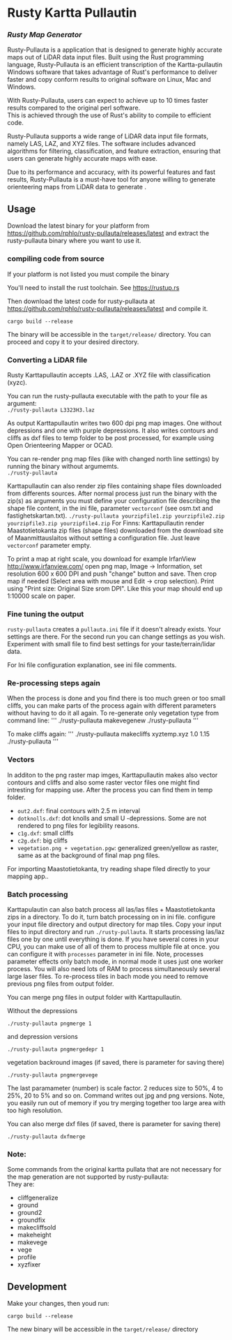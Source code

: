 # Rusty Kartta Pullautin
### ***Rusty Map Generator***

Rusty-Pullauta is a application that is designed to generate highly accurate maps out of LiDAR data input files. Built using the Rust programming language, Rusty-Pullauta is an efficient transcription of the Kartta-pullautin Windows software that takes advantage of Rust's performance to deliver faster and copy conform results to original software on Linux, Mac and Windows.

With Rusty-Pullauta, users can expect to achieve up to 10 times faster results compared to the original perl software.  
This is achieved through the use of Rust's ability to compile to efficient code.

Rusty-Pullauta supports a wide range of LiDAR data input file formats, namely LAS, LAZ, and XYZ files. The software includes advanced algorithms for filtering, classification, and feature extraction, ensuring that users can generate highly accurate maps with ease.

Due to its performance and accuracy, with its powerful features and fast results, Rusty-Pullauta is a must-have tool for anyone willing to generate orienteering maps from LiDAR data to generate .

## Usage

Download the latest binary for your platform from https://github.com/rphlo/rusty-pullauta/releases/latest and extract the rusty-pullauta binary where you want to use it.

### compiling code from source

If your platform is not listed you must compile the binary

You'll need to install the rust toolchain. See https://rustup.rs  

Then download the latest code for rusty-pullauta at https://github.com/rphlo/rusty-pullauta/releases/latest and compile it.

`cargo build --release`

The binary will be accessible in the `target/release/` directory. You can proceed and copy it to your desired directory.

### Converting a LiDAR file

Rusty Karttapullautin accepts .LAS, .LAZ or .XYZ file with classification (xyzc).

You can run the rusty-pullauta executable with the path to your file as argument:  
`./rusty-pullauta L3323H3.laz`

As output Karttapullautin writes two 600 dpi png map images. One without depressions and one with purple depressions. It also writes contours and cliffs as dxf files to temp folder to be post processed, for example using Open Orienteering Mapper or OCAD.

You can re-render png map files (like with changed north line settings) by running the binary without argumemts.  
`./rusty-pullauta`

Karttapullautin can also render zip files containing shape files downloaded from differents sources. After normal process just run the binary with the zip(s) as arguments you must define your configuration file describing the shape file content, in the ini file, parameter `vectorconf` (see osm.txt and fastighetskartan.txt).
`./rusty-pullauta yourzipfile1.zip yourzipfile2.zip yourzipfile3.zip yourzipfile4.zip` 
For Finns: Karttapullautin render Maastotietokanta zip files (shape files) downloaded from the download site of Maanmittauslaitos without setting a configuration file. Just leave `vectorconf` parameter empty.

To print a map at right scale, you download for example IrfanView http://www.irfanview.com/ open png map, Image -> Information, set resolution 600 x 600 DPI and push "change" button and save.  Then crop map if needed (Select area with mouse and Edit -> crop selection). Print using "Print size: Original Size srom DPI". Like this your map should end up 1:10000 scale on paper.

### Fine tuning the output

`rusty-pullauta` creates a `pullauta.ini` file if it doesn't already exists. Your settings are there. For the second run you can change settings as you wish. Experiment with small file to find best settings for your taste/terrain/lidar data.

For Ini file configuration explanation, see ini file comments.

### Re-processing steps again

When the process is done and you find there is too much green or too small cliffs, you can make parts of the process again with different parameters without having to do it all again. To re-generate only vegetation type from command line:
'''
./rusty-pullauta makevegenew
./rusty-pullauta 
'''

To make cliffs again:
'''
./rusty-pullauta makecliffs xyztemp.xyz 1.0 1.15
./rusty-pullauta
'''

### Vectors

In additon to the png raster map imges, Karttapullautin makes also vector contours and cliffs and also some raster vector files one might find intresting for mapping use. After the process you can find them in temp folder.

- `out2.dxf`: final contours with 2.5 m interval
- `dotknolls.dxf`: dot knolls and small U -depressions. Some are not rendered to png files for legibility reasons.
- `c1g.dxf`: small cliffs
- `c2g.dxf`: big cliffs
- `vegetation.png + vegetation.pgw`: generalized green/yellow as raster, same as at the background of final map png files.

For importing Maastotietokanta, try reading shape filed directly to your mapping app..

### Batch processing

Karttapulautin can also batch process all las/las files + Maastotietokanta zips in a directory. To do it, turn batch processing on in ini file. configure your input file directory and output directory for map tiles. Copy your input files to input directory and run `./rusty-pullauta`. It starts processing las/laz files one by one until everything is done. If you have several cores 
in your CPU, you can make use of all of them to process multiple file at once. you can configure it with `processes` parameter in ini file. Note, processes parameter effects only batch mode, in normal mode it uses just one worker process. You will also need lots of RAM to process simultaneously several large laser files. To re-process tiles in bach mode you need to remove previous png files from output folder.

You can merge png files in output folder with Karttapullautin.

Without the depressions

`./rusty-pullauta pngmerge 1`

and depression versions

`./rusty-pullauta pngmergedepr 1`

vegetation backround images (if saved, there is parameter for saving there)

`./rusty-pullauta pngmergevege`


The last paramameter (number) is scale factor. 2 reduces size to 50%, 4 to 25%, 20 to 5% and so on. Command writes out jpg and png versions. 
Note, you easily run out of memory if you try merging together too large area with too high resolution.

You can also merge dxf files (if saved, there is parameter for saving there)

`./rusty-pullauta dxfmerge`

### Note:
Some commands from the original kartta pullata that are not necessary for the map generation are not supported by rusty-pullauta:  
They are:
  - cliffgeneralize
  - ground
  - ground2
  - groundfix
  - makecliffsold
  - makeheight
  - makevege
  - vege
  - profile
  - xyzfixer

## Development

Make your changes, then youd run:

`cargo build --release`

The new binary will be accessible in the `target/release/` directory
